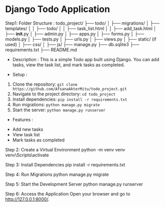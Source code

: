  # Django Todo Application
Step1:
Folder Structure :
todo_project/
├── todo/
│   ├── migrations/
│   ├── templates/
│   │   ├── todo/
│   │       ├── task_list.html
│   │       ├── add_task.html
│   ├── __init__.py
│   ├── admin.py
│   ├── apps.py
│   ├── forms.py
│   ├── models.py
│   ├── tests.py
│   ├── urls.py
│   ├── views.py
│   ├── static/ (if used)
│       ├── css/
│       ├── js/
├── manage.py
├── db.sqlite3
├── requirements.txt
├── README.md


* Description : 
This is a simple Todo app built using Django. You can add tasks, view the task list, and mark tasks as completed.

* Setup :
1. Clone the repository: `git clone https://github.com/AfsanaAkterMitu/todo_project.git `
2. Navigate to the project directory: `cd todo_project`
3. Install dependencies: `pip install -r requirements.txt`
4. Run migrations: `python manage.py migrate`
5. Start the server: `python manage.py runserver`

* Features : 
- Add new tasks
- View task list
- Mark tasks as completed


Step 2: Create a Virtual Environment
python -m venv venv
venv\Scripts\activate 


Step 3: Install Dependencies
pip install -r requirements.txt


Step 4: Run Migrations
python manage.py migrate


Step 5: Start the Development Server
python manage.py runserver


Step 6: Access the Application
Open your browser and go to http://127.0.0.1:8000/.
